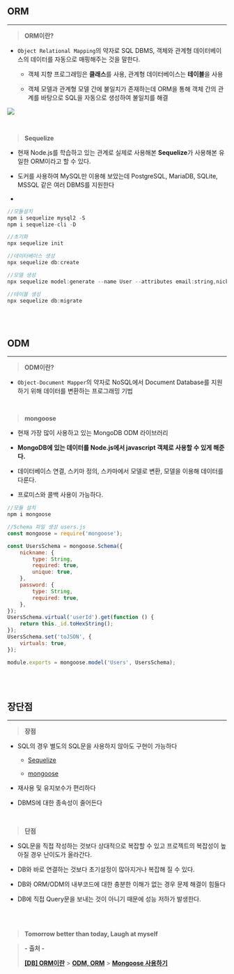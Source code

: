 ## ORM 

---

> **ORM이란?**

- `Object Relational Mapping`의 약자로 SQL DBMS, 객체와 관계형 데이터베이스의 데이터를 자동으로 매핑해주는 것을 말한다.

  - 객체 지향 프로그래밍은 **클래스**를 사용, 관계형 데이터베이스는 **테이블**을 사용

  - 객체 모델과 관계형 모델 간에 불일치가 존재하는데 ORM을 통해 객체 간의 관계를 바탕으로 SQL을 자동으로 생성하여 불일치를 해결

![](https://velog.velcdn.com/images/lilclown/post/7ec9bb4c-adb4-42d6-b020-4f2686a75099/image.png)

<br>

> **Sequelize**

- 현재 Node.js를 학습하고 있는 관계로 실제로 사용해본 **Sequelize**가 사용해본 유일한 ORM이라고 할 수 있다.

- 도커를 사용하여 MySQL만 이용해 보았는데 PostgreSQL, MariaDB, SQLite, MSSQL 같은 여러 DBMS를 지원한다

-

```javascript
//모듈설치
npm i sequelize mysql2 -S
npm i sequelize-cli -D

//초기화
npx sequelize init

//데이터베이스 생성
npx sequelize db:create

//모델 생성
npx sequelize model:generate --name User --attributes email:string,nickname:string,password:string

//테이블 생성
npx sequelize db:migrate
```

<br><br>

## ODM

---

> **ODM이란?**

- `Object-Document Mapper`의 약자로 NoSQL에서 Document Database를 지원하기 위해 데이터를 변환하는 프로그래밍 기법

<br>

> **mongoose**

- 현재 가장 많이 사용하고 있는 MongoDB ODM 라이브러리

- **MongoDB에 있는 데이터를 Node.js에서 javascript 객체로 사용할 수 있게 해준다.**

- 데이터베이스 연결, 스키마 정의, 스카마에서 모델로 변환, 모델을 이용해 데이터를 다룬다.

- 프로미스와 콜백 사용이 가능하다.

```javascript
//모듈 설치
npm i mongoose

//Schema 파일 생성 users.js
const mongoose = require('mongoose');

const UsersSchema = mongoose.Schema({
    nickname: {
        type: String,
        required: true,
        unique: true,
    },
    password: {
        type: String,
        required: true,
    },
});
UsersSchema.virtual('userId').get(function () {
    return this._id.toHexString();
});
UsersSchema.set('toJSON', {
    virtuals: true,
});

module.exports = mongoose.model('Users', UsersSchema);
```

<br><br>

## 장단점

---

> **장점**

- SQL의 경우 별도의 SQL문을 사용하지 않아도 구현이 가능하다

  - [Sequelize](https://sequelize.org/docs/v6/core-concepts/model-querying-basics/)

  - [mongoose](https://www.mongodb.com/docs/manual/crud/)

- 재사용 및 유지보수가 편리하다

- DBMS에 대한 종속성이 줄어든다

<br>

> **단점**

- SQL문을 직접 작성하는 것보다 상대적으로 복잡할 수 있고 프로젝트의 복잡성이 높아질 경우 난이도가 올라간다.

- DB와 바로 연결하는 것보다 초기설정이 많아지거나 복잡해 질 수 있다.

- DB와 ORM/ODM의 내부코드에 대한 충분한 이해가 없는 경우 문제 해결이 힘들다

- DB에 직접 Query문을 보내는 것이 아니기 때문에 성능 저하가 발생한다.

<br><br>

> **Tomorrow better than today, Laugh at myself**

> **- 출처 -**
>
> **[[DB] ORM이란](https://gmlwjd9405.github.io/2019/02/01/orm.html)** > **[ODM, ORM](https://velog.io/@namezin/ODM-ORM)** > **[Mongoose 사용하기](https://velog.io/@ckstn0777/Mongoose-%EC%82%AC%EC%9A%A9%ED%95%98%EA%B8%B0)**
